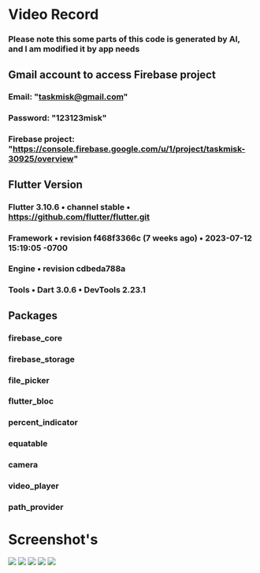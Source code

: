 # Video Record

### Please note this some parts of this code is generated by AI, and I am modified it by app needs

## Gmail account to access Firebase project
### Email: "taskmisk@gmail.com"
### Password: "123123misk"
### Firebase project: "https://console.firebase.google.com/u/1/project/taskmisk-30925/overview"

## Flutter Version
### Flutter 3.10.6 • channel stable • https://github.com/flutter/flutter.git
### Framework • revision f468f3366c (7 weeks ago) • 2023-07-12 15:19:05 -0700
### Engine • revision cdbeda788a
### Tools • Dart 3.0.6 • DevTools 2.23.1

## Packages
### firebase_core
### firebase_storage
### file_picker
### flutter_bloc
### percent_indicator
### equatable
### camera
### video_player
### path_provider

# Screenshot's

![](Screenshot/Screenshot_2023-08-31-00-00-0.jpg)
![](Screenshot/Screenshot_2023-08-31-04-08-12.jpg)
![](Screenshot/Screenshot_2023-08-31-04-08-24.jpg)
![](Screenshot/Screenshot_2023-08-31-04-08-47.jpg)
![](Screenshot/Screenshot_2023-08-31-04-09-06.jpg)

